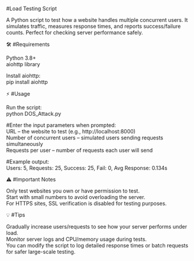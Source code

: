 #Load Testing Script

A Python script to test how a website handles multiple concurrent users. It simulates traffic, measures response times, and reports success/failure counts. Perfect for checking server performance safely.

🛠️ #Requirements

Python 3.8+  
aiohttp library  

Install aiohttp:  
pip install aiohttp  

⚡ #Usage

Run the script:  
python DOS_Attack.py  

#Enter the input parameters when prompted:  
URL – the website to test (e.g., http://localhost:8000)  
Number of concurrent users – simulated users sending requests simultaneously  
Requests per user – number of requests each user will send  

#Example output:  
Users: 5, Requests: 25, Success: 25, Fail: 0, Avg Response: 0.134s  

⚠️ #Important Notes

Only test websites you own or have permission to test.  
Start with small numbers to avoid overloading the server.  
For HTTPS sites, SSL verification is disabled for testing purposes.  

💡 #Tips

Gradually increase users/requests to see how your server performs under load.  
Monitor server logs and CPU/memory usage during tests.  
You can modify the script to log detailed response times or batch requests for safer large-scale testing.
